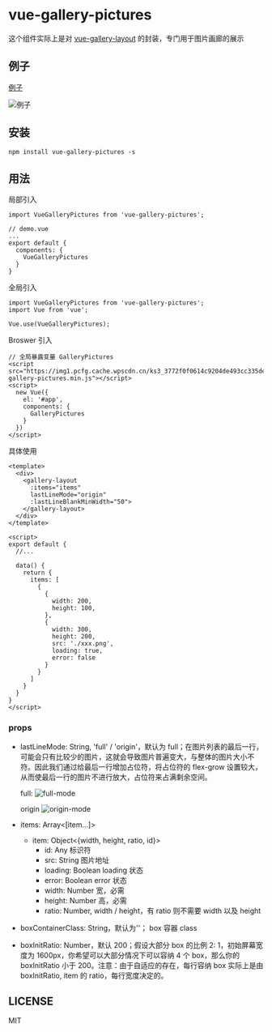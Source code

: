 # vue-gallery-pictures

这个组件实际上是对 [vue-gallery-layout](https://github.com/liuqipeng417/vue-gallery-layout) 的封装，专门用于图片画廊的展示

## 例子

[例子](http://jsbin.com/gucahis/1/edit?html,css,js,output)

![例子](https://kss.ksyun.com/wpsconfig/gallery-pictures-demo-3-iloveimg-compressed.gif)

## 安装

`npm install vue-gallery-pictures -s`

## 用法

局部引入
```
import VueGalleryPictures from 'vue-gallery-pictures';

// demo.vue
...
export default {
  components: {
    VueGalleryPictures
  }
}
```

全局引入
```
import VueGalleryPictures from 'vue-gallery-pictures';
import Vue from 'vue';

Vue.use(VueGalleryPictures);
```

Broswer 引入
```
// 全局暴露变量 GalleryPictures
<script src="https://img1.pcfg.cache.wpscdn.cn/ks3_3772f0f0614c9204de493cc335dedd12/vue-gallery-pictures.min.js"></script>
<script>
  new Vue({
    el: '#app',
    components: {
      GalleryPictures
    }
  })
</script>
```

具体使用
```
<template>
  <div>
    <gallery-layout
      :items="items"
      lastLineMode="origin"
      :lastLineBlankMinWidth="50">
    </gallery-layout>
  </div>
</template>

<script>
export default {
  //...

  data() {
    return {
      items: [
        {
          {
            width: 200,
            height: 100,
          },
          {
            width: 300,
            height: 200,
            src: './xxx.png',
            loading: true,
            error: false
          }
        }
      ]
    }
  }
}
</script>
```

### props

- lastLineMode: String, 'full' / 'origin'，默认为 full；在图片列表的最后一行，可能会只有比较少的图片，这就会导致图片普遍变大，与整体的图片大小不符。因此我们通过给最后一行增加占位符，将占位符的 flex-grow 设置较大，从而使最后一行的图片不进行放大，占位符来占满剩余空间。

    full:
    ![full-mode](https://img1.pcfg.cache.wpscdn.cn/ks3_ab2603f7558962581a356a7f805cc518/full-mode.png)

    origin
    ![origin-mode](https://img1.pcfg.cache.wpscdn.cn/ks3_40405cc1f424a2efc7ad690a6fe8bed6/origin-mode.png)

- items: Array<[item...]>
    - item: Object<{width, height, ratio, id}>
        - id: Any 标识符
        - src: String 图片地址
        - loading: Boolean loading 状态
        - error: Boolean error 状态
        - width: Number 宽，必需
        - height: Number 高，必需
        - ratio: Number, width / height，有 ratio 则不需要 width 以及 height

- boxContainerClass: String，默认为''； box 容器 class

- boxInitRatio: Number，默认 200；假设大部分 box 的比例 2: 1，初始屏幕宽度为 1600px，你希望可以大部分情况下可以容纳 4 个 box，那么你的 boxInitRatio 小于 200。注意：由于自适应的存在，每行容纳 box 实际上是由 boxInitRatio, item 的 ratio，每行宽度决定的。

## LICENSE

MIT
